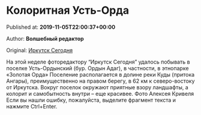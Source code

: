 
# Колоритная Усть-Орда

Published at: **2019-11-05T22:00:37+00:00**

Author: **Волшебный редактор**

Original: [Иркутск Сегодня](https://irk.today/2019/11/06/koloritnaja-ust-orda/)

На этой неделе фоторедактору “Иркутск Сегодня” удалось побывать в поселке Усть-Ордынский (бур. Ордын Адаг), в частности, в этнопарке «Золотая Орда»
Поселение располагается в долине реки Куды (притока Ангары), преимущественно на правом берегу, в 62 км к северо-востоку от Иркутска.
Вокруг поселок окружают приятные взору ландшафты, а колорит и самобытность внутри – еще красивее.
Фото Алексея Кривеля
Если вы нашли ошибку, пожалуйста, выделите фрагмент текста и нажмите Ctrl+Enter.

